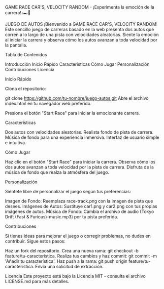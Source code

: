 GAME RACE CAR'S, VELOCITY RANDOM - ¡Experimenta la emoción de la carrera! 🏎️🏁

JUEGO DE AUTOS
¡Bienvenido a GAME RACE CAR'S, VELOCITY RANDOM! Este sencillo juego de carreras basado en la web presenta dos autos que corren a lo largo de una pista con velocidades aleatorias. Siente la emoción al iniciar la carrera y observa cómo los autos avanzan a toda velocidad por la pantalla.

Tabla de Contenidos

Introducción
Inicio Rápido
Características
Cómo Jugar
Personalización
Contribuciones
Licencia

Inicio Rápido

Clona el repositorio:

git clone https://github.com/tu-nombre/juego-autos.git
Abre el archivo index.html en tu navegador web preferido.

Presiona el botón "Start Race" para iniciar la emocionante carrera.

Características

Dos autos con velocidades aleatorias.
Realista fondo de pista de carrera.
Música de fondo para una experiencia inmersiva.
Interfaz de usuario simple e intuitiva.

Cómo Jugar

Haz clic en el botón "Start Race" para iniciar la carrera.
Observa cómo los dos autos avanzan a toda velocidad por la pista de carrera.
Disfruta de la música de fondo que realza la atmósfera del juego.

Personalización

Siéntete libre de personalizar el juego según tus preferencias:

Imagen de Fondo: Reemplaza race-track.png con la imagen de pista que desees.
Imágenes de Autos: Sustituye car1.png y car2.png con tus propias imágenes de autos.
Música de Fondo: Cambia el archivo de audio (Tokyo Drift (Fast & Furious)-music.mp3) por tu pista preferida.

Contribuciones

Si tienes ideas para mejorar el juego o corregir problemas, no dudes en contribuir. Sigue estos pasos:

Haz un fork del repositorio.
Crea una nueva rama: git checkout -b feature/tu-característica.
Realiza tus cambios y haz commit: git commit -m 'Añadir tu característica'.
Haz push a la rama: git push origin feature/tu-característica.
Envía una solicitud de extracción.

Licencia
Este proyecto está bajo la Licencia MIT - consulta el archivo LICENSE.md para más detalles.